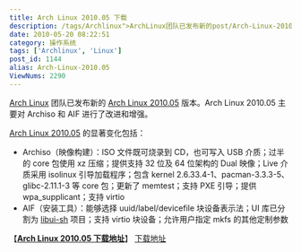 ```yaml
---
title: Arch Linux 2010.05 下载
description: /tags/Archlinux">ArchLinux团队已发布新的post/Arch-Linux-2010.05.html">ArchLinux2010.05版本。ArchLinux2010.05主要对Archiso和AIF进行了改进和增强。……
date: 2010-05-20 08:22:51
category: 操作系统
tags: ['Archlinux', 'Linux']
post_id: 1144
alias: Arch-Linux-2010.05
ViewNums: 2290
---
```


[Arch Linux](/tags/Archlinux) 团队已发布新的 [Arch Linux 2010.05](/blog/arch-linux-201005) 版本。Arch Linux 2010.05 主要对 Archiso 和 AIF 进行了改进和增强。

[Arch Linux 2010.05](/blog/arch-linux-201005) 的显著变化包括：

* Archiso（映像构建）：ISO 文件既可烧录到 CD，也可写入 USB 介质；过半的 core 包使用 xz 压缩；提供支持 32 位及 64 位架构的 Dual 映像；Live 介质采用 isolinux 引导加载程序；包含 kernel 2.6.33.4-1、pacman-3.3.3-5、glibc-2.11.1-3 等 core 包；更新了 memtest；支持 PXE 引导；提供 wpa_supplicant；支持 virtio
* AIF（安装工具）：能够选择 uuid/label/devicefile 块设备表示法；UI 库已分割为 [libui-sh](http://github.com/Dieterbe/libui-sh) 项目；支持 virtio 块设备；允许用户指定 mkfs 的其他定制参数

【[**Arch Linux 2010.05 下载地址**](/blog/arch-linux-201005)】
[下载地址](download.asp?id=430)

